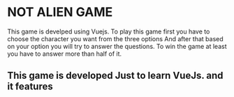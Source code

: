 # NOT ALIEN GAME

This game is develped using Vuejs.
To play this game first you have to choose the character you want from the three options 
And after that based on your option you will try to answer the questions.
To win the game at least you have to answer more than half of it.

## This game is developed Just to learn VueJs. and it features 
